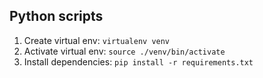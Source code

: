 ## Python scripts
1. Create virtual env: `virtualenv venv`
2. Activate virtual env: `source ./venv/bin/activate`
3. Install dependencies: `pip install -r requirements.txt`